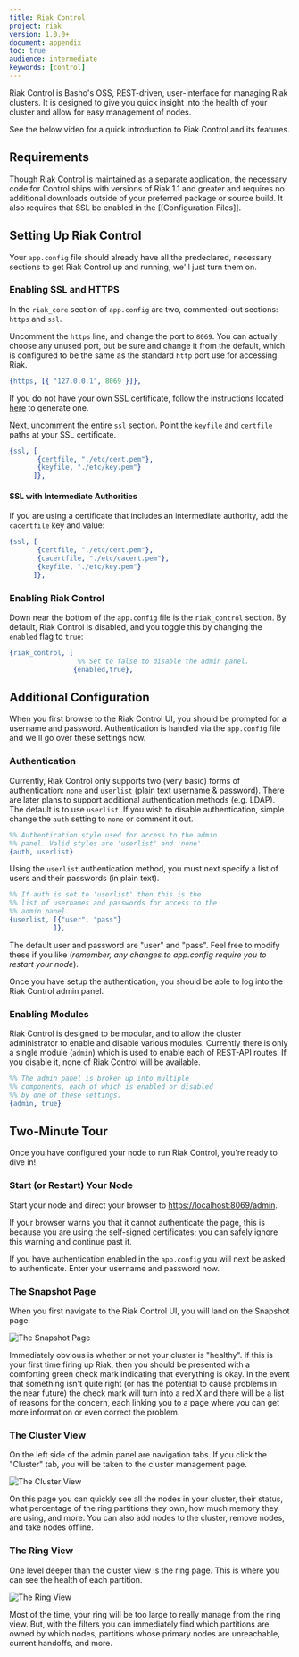 ```yaml
---
title: Riak Control
project: riak
version: 1.0.0+
document: appendix
toc: true
audience: intermediate
keywords: [control]
---
```


Riak Control is Basho's OSS, REST-driven, user-interface for managing Riak clusters. It is designed to give you quick insight into the health of your cluster and allow for easy management of nodes.

See the below video for a quick introduction to Riak Control and its features.

<div style="display:none" class="iframe-video" id="http://player.vimeo.com/video/38345840"></div>

## Requirements

Though Riak Control [is maintained as a separate application](https://github.com/basho/riak_control), the necessary code for Control ships with versions of Riak 1.1 and greater and requires no additional downloads outside of your preferred package or source build. It also requires that SSL be enabled in the [[Configuration Files]].

## Setting Up Riak Control

Your `app.config` file should already have all the predeclared, necessary sections to get Riak Control up and running, we'll just turn them on.

### Enabling SSL and HTTPS

In the `riak_core` section of `app.config` are two, commented-out sections: `https` and `ssl`.

Uncomment the `https` line, and change the port to `8069`. You can actually choose any unused port, but be sure and change it from the default, which is configured to be the same as the standard `http` port use for accessing Riak.

```erlang
{https, [{ "127.0.0.1", 8069 }]},
```

If you do not have your own SSL certificate, follow the instructions
located [here](http://www.akadia.com/services/ssh_test_certificate.html)
to generate one.

Next, uncomment the entire `ssl` section.  Point the `keyfile` and
`certfile` paths at your SSL certificate.

```erlang
{ssl, [
       {certfile, "./etc/cert.pem"},
       {keyfile, "./etc/key.pem"}
      ]},
```

#### SSL with Intermediate Authorities

If you are using a certificate that includes an intermediate authority, add the `cacertfile` key and value:

```erlang
{ssl, [
       {certfile, "./etc/cert.pem"},
       {cacertfile, "./etc/cacert.pem"},
       {keyfile, "./etc/key.pem"}
      ]},
```

### Enabling Riak Control

Down near the bottom of the `app.config` file is the `riak_control` section. By default, Riak Control is disabled, and you toggle this by changing the `enabled` flag to `true`:

```erlang
{riak_control, [
				 %% Set to false to disable the admin panel.
			    {enabled,true},
```

## Additional Configuration

When you first browse to the Riak Control UI, you should be prompted for a username and password. Authentication is handled via the `app.config` file and we'll go over these settings now.

### Authentication

Currently, Riak Control only supports two (very basic) forms of authentication: `none` and `userlist` (plain text username & password). There are later plans to support additional authentication methods (e.g. LDAP). The default is to use `userlist`. If you wish to disable authentication, simple change the `auth` setting to `none` or comment it out.

```erlang
%% Authentication style used for access to the admin
%% panel. Valid styles are 'userlist' and 'none'.
{auth, userlist}
```

Using the `userlist` authentication method, you must next specify a list of users and their passwords (in plain text).

```erlang
%% If auth is set to 'userlist' then this is the
%% list of usernames and passwords for access to the
%% admin panel.
{userlist, [{"user", "pass"}
           ]},
```

The default user and password are "user" and "pass". Feel free to modify these if you like (*remember, any changes to app.config require you to restart your node*).

Once you have setup the authentication, you should be able to log into the Riak Control admin panel.

### Enabling Modules

Riak Control is designed to be modular, and to allow the cluster administrator to enable and disable various modules. Currently there is only a single module (`admin`) which is used to enable each of REST-API routes. If you disable it, none of Riak Control will be available.

```erlang
%% The admin panel is broken up into multiple
%% components, each of which is enabled or disabled
%% by one of these settings.
{admin, true}
```

## Two-Minute Tour

Once you have configured your node to run Riak Control, you're ready to dive in!

### Start (or Restart) Your Node

Start your node and direct your browser to <https://localhost:8069/admin>. 

If your browser warns you that it cannot authenticate the page, this is because you are using the self-signed certificates; you can safely ignore this warning and continue past it. 

If you have authentication enabled in the `app.config` you will next be asked to authenticate. Enter your username and password now.

### The Snapshot Page

When you first navigate to the Riak Control UI, you will land on the Snapshot page:

![The Snapshot Page](/images/control_snapshot.png)

Immediately obvious is whether or not your cluster is "healthy". If this is your first time firing up Riak, then you should be presented with a comforting green check mark indicating that everything is okay. In the event that something isn't quite right (or has the potential to cause problems in the near future) the check mark will turn into a red X and there will be a list of reasons for the concern, each linking you to a page where you can get more information or even correct the problem.

### The Cluster View

On the left side of the admin panel are navigation tabs. If you click the "Cluster" tab, you will be taken to the cluster management page.

![The Cluster View](/images/control_cluster.png)

On this page you can quickly see all the nodes in your cluster, their status, what percentage of the ring partitions they own, how much memory they are using, and more. You can also add nodes to the cluster, remove nodes, and take nodes offline.

### The Ring View

One level deeper than the cluster view is the ring page. This is where you can see the health of each partition.

![The Ring View](/images/control_ring.png)

Most of the time, your ring will be too large to really manage from the ring view. But, with the filters you can immediately find which partitions are owned by which nodes, partitions whose primary nodes are unreachable, current handoffs, and more.
